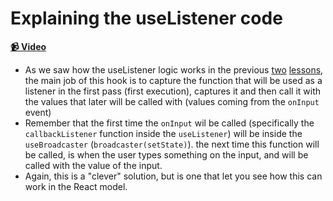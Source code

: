 # Explaining the useListener code

**[📹 Video](https://egghead.io/lessons/egghead-explaining-the-uselistener-code)**

- As we saw how the useListener logic works in the previous [two](https://egghead.io/lessons/egghead-pass-a-listener-to-a-usecallback-hook) [lessons](https://egghead.io/lessons/egghead-create-a-custom-uselistener-hook-around-usecallback), the main job of this hook is to capture the function that will be used as a listener in the first pass (first execution), captures it and then call it with the values that later will be called with (values coming from the `onInput` event)
- Remember that the first time the `onInput` wil be called (specifically the `callbackListener` function inside the `useListener`) will be inside the `useBroadcaster` (`broadcaster(setState)`). the next time this function will be called, is when the user types something on the input, and will be called with the value of the input.
- Again, this is a "clever" solution, but is one that let you see how this can work in the React model.

